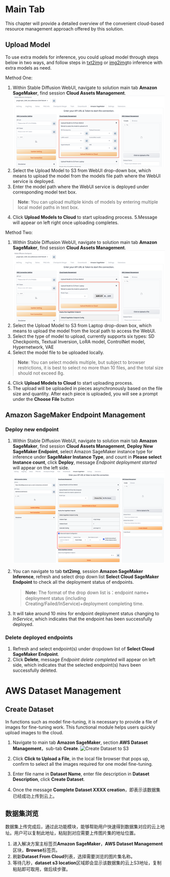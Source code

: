 # Main Tab
This chapter will provide a detailed overview of the convenient cloud-based resource management approach offered by this solution.

## Upload Model
To use extra models for inference, you could upload model through steps below in two ways, and follow steps in [txt2img](txt2img-guide.md) or [img2img](img2img-guide.md)to inference with extra models as need.

Method One:
1. Within Stable Diffusion WebUI, navigate to solution main tab **Amazon SageMaker**, find session **Cloud Assets Management**.
![Upload Models to S3](../images/Upload-models-old.png)
2. Select the Upload Model to S3 from WebUI drop-down box, which means to upload the model from the models file path where the WebUI service is deployed.
3. Enter the model path where the WebUI service is deployed under corresponding model text box.
> **Note**: You can upload multiple kinds of models by entering multiple local model paths in text box.
4. Click **Upload Models to Cloud** to start uploading process.
5.Message will appear on left right once uploading completes.

Method Two:
1. Within Stable Diffusion WebUI, navigate to solution main tab **Amazon SageMaker**, find session **Cloud Assets Management**.
![Upload Models to S3](../images/Upload-models-new.png)
2. Select the Upload Model to S3 from Laptop drop-down box, which means to upload the model from the local path to access the WebUI.
3. Select the type of model to upload, currently supports six types: SD Checkpoints, Textual Inversion, LoRA model, ControlNet model, Hypernetwork, VAE
3. Select the model file to be uploaded locally.
> **Note**: You can select models multiple, but subject to browser restrictions, it is best to select no more than 10 files, and the total size should not exceed 8g.
4. Click **Upload Models to Cloud** to start uploading process.
5. The upload will be uploaded in pieces asynchronously based on the file size and quantity. After each piece is uploaded, you will see a prompt under the **Choose File** button


## Amazon SageMaker Endpoint Management
### Deploy new endpoint
1. Within Stable Diffusion WebUI, navigate to solution main tab **Amazon SageMaker**, find session **Cloud Assets Management**, **Deploy New SageMaker Endpoint**, select Amazon SageMaker instance type for inference under **SageMaker Instance Type**, and count in **Please select Instance count**, click **Deploy**, message *Endpoint deployment started* will appear on the left side.
![Deploy new endpoint](../images/Deploy-new-endpoint.png)
2. You can navigate to tab **txt2img**, session **Amazon SageMaker Inference**, refresh and select drop down list **Select Cloud SageMaker Endpoint** to check all the deployment status of endpoints.

    > **Note:** The format of the drop down list is：endpoint name+ deployment status (including Creating/Failed/InService)+deployment completing time.

3. It will take around 10 mins for endpoint deployment status changing to *InService*, which indicates that the endpoint has been successfully deployed.


### Delete deployed endpoints
1. Refresh and select endpoint(s) under dropdown list of **Select Cloud SageMaker Endpoint**.
2. Click **Delete**, message *Endpoint delete completed* will appear on left side, which indicates that the selected endpoint(s) havs been successfully deleted.



# AWS Dataset Management

## Create Dataset
In functions such as model fine-tuning, it is necessary to provide a file of images for fine-tuning work. This functional module helps users quickly upload images to the cloud.

1. Navigate to main tab **Amazon SageMaker**, section **AWS Dataset Management**，sub-tab **Create**.
![Create Dataset to S3](../images/Dataset-management.png)

2. Click **Click to Upload a File**, in the local file browser that pops up, confirm to select all the images required for one model fine-tuning.
3. Enter file name in **Dataset Name**, enter file description in **Dataset Description**, click **Create Dataset**.
4. Once the message **Complete Dataset XXXX creation**，即表示该数据集已经成功上传到云上。

## 数据集浏览
数据集上传完成后，通过此功能模块，能够帮助用户快速得到数据集对应的云上地址。用户可以复制此地址，粘贴到对应需要上传图片集的地址位置。

1. 进入解决方案主标签页**Amazon SageMaker**，**AWS Dataset Management**区块，**Browse**标签页。
2. 刷新**Dataset From Cloud**列表，选择需要浏览的图片集名称。
3. 等待几秒，**dataset s3 location**区域即会显示该数据集的云上S3地址，复制粘贴即可取用，做后续步骤。

